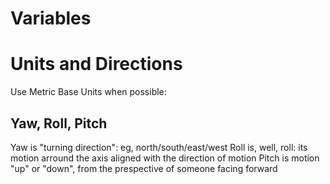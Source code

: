 # Variables


# Units and Directions 
Use Metric Base Units when possible: 

## Yaw, Roll, Pitch
Yaw is "turning direction": eg, north/south/east/west
Roll is, well, roll: its motion arround the axis aligned with the direction of motion
Pitch is motion "up" or "down", from the prespective of someone facing forward
